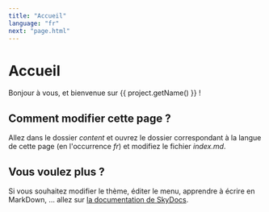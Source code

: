 ```yaml
---
title: "Accueil"
language: "fr"
next: "page.html"
---
```


# Accueil

Bonjour à vous, et bienvenue sur {{ project.getName() }} !

## Comment modifier cette page ?

Allez dans le dossier _content_ et ouvrez le dossier correspondant à la langue de cette page (en l'occurrence _fr_) et modifiez le fichier _index.md_.

## Vous voulez plus ?

Si vous souhaitez modifier le thème, éditer le menu, apprendre à écrire en MarkDown, ... allez sur [la documentation de SkyDocs](https://skydocs.skyost.eu).